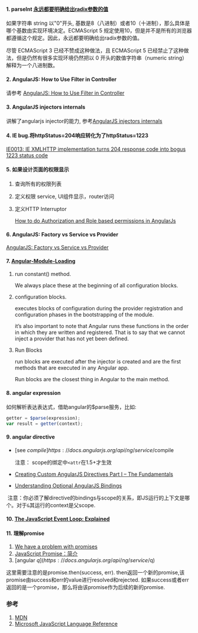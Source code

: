 #### 1. parseInt  [永远都要明确给出radix参数的值](https://developer.mozilla.org/zh-CN/docs/Web/JavaScript/Reference/Global_Objects/parseInt)

如果字符串 string 以"0"开头, 基数是8（八进制）或者10（十进制），那么具体是哪个基数由实现环境决定。ECMAScript 5 规定使用10，但是并不是所有的浏览器都遵循这个规定。因此，永远都要明确给出radix参数的值。

尽管 ECMAScript 3 已经不赞成这种做法，且 ECMAScript 5 已经禁止了这种做法，但是仍然有很多实现环境仍然把以 0 开头的数值字符串（numeric string）解释为一个八进制数。

#### 2. AngularJS: How to Use Filter in Controller
请参考 [AngularJS: How to Use Filter in Controller](http://budiirawan.com/angular-js-use-filter-controller/)

#### 3. AngularJS injectors internals
讲解了angularjs injector的能力, 参考[AngularJS injectors internals](http://agiliq.com/blog/2017/04/angularjs-injectors-internals/)

#### 4. IE bug.将httpStatus=204响应转化为了httpStatus=1223
[IE0013: IE XMLHTTP implementation turns 204 response code into bogus 1223 status code](http://www.enhanceie.com/ie/bugs.asp)

#### 5. 如果设计页面的权限显示
1. 查询所有的权限列表
2. 定义权限 service, UI组件显示，router访问
3. 定义HTTP Interruptor

   [How to do Authorization and Role based permissions in AngularJs](http://nadeemkhedr.com/how-to-do-authorization-and-role-based-permissions-in-angularjs/)

#### 6. AngularJS: Factory vs Service vs Provider
[AngularJS: Factory vs Service vs Provider](https://tylermcginnis.com/angularjs-factory-vs-service-vs-provider/)

#### 7. [Angular-Module-Loading](https://www.ng-book.com/p/Angular-Module-Loading/)
1. run constant() method. 
   
   We always place these at the beginning of all configuration blocks.

2. configuration blocks.
   
   executes blocks of configuration during the provider registration and configuration phases in the bootstrapping of the module.
   
   it’s also important to note that Angular runs these functions in the order in which they are written and registered. That is to say that we cannot inject a provider that has not yet been defined.

3. Run Blocks
   
   run blocks are executed after the injector is created and are the first methods that are executed in any Angular app.
   
   Run blocks are the closest thing in Angular to the main method.

#### 8. angular expression
如何解析表达表达式，借助angular的$parse服务，比如:

```js
getter = $parse(expression);
var result = getter(context);
```

#### 9. angular directive
+ [see $compile] https://docs.angularjs.org/api/ng/service/$compile
  
  注意： scope的绑定中`<attr`在1.5+才生效
+ [Creating Custom AngularJS Directives Part I – The Fundamentals](https://weblogs.asp.net/dwahlin/creating-custom-angularjs-directives-part-i-the-fundamentals)

+ [Understanding Optional AngularJS Bindings](http://www.codelord.net/2017/05/28/understanding-optional-angularjs-bindings/)

  注意：你必须了解directive的bindings与scope的关系，即JS运行的上下文是哪个。对于`&`其运行的context是父scope.

#### 10. [The JavaScript Event Loop: Explained](http://blog.carbonfive.com/2013/10/27/the-javascript-event-loop-explained/)

#### 11. 理解promise

1. [We have a problem with promises](https://pouchdb.com/2015/05/18/we-have-a-problem-with-promises.html)
2. [JavaScript Promise：简介](https://developers.google.com/web/fundamentals/getting-started/primers/promises#toc-promises-queues)
3. [angular $q](https://docs.angularjs.org/api/ng/service/$q)

这里需要注意的是promise.then(success, err). then返回一个新的promise,该promise由success和err的value进行resolved和rejected. 如果success或者err返回的是一个promise，那么将由该promise作为后续的新的promise.

### 参考
1. [MDN](https://developer.mozilla.org/zh-CN/docs/Web/JavaScript/Reference/Global_Objects)
2. [Microsoft JavaScript Language Reference](https://docs.microsoft.com/en-us/scripting/javascript/javascript-language-reference)
